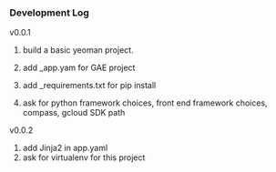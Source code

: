 ### Development Log

v0.0.1

1. build a basic yeoman project.

2. add _app.yam for GAE project 

3. add _requirements.txt for pip install 

4. ask for python framework choices, front end framework choices, compass, gcloud SDK path

v0.0.2
1. add Jinja2 in app.yaml 
2. ask for virtualenv for this project
